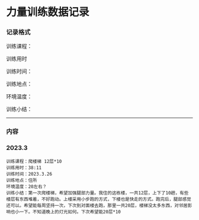 # 力量训练数据记录



### 记录格式

训练课程：

训练用时

训练时间：

训练地点：

环境温度：

训练小结：

---

### 内容

### 2023.3

```
训练课程：爬楼梯 12层*10
训练用时：38:11
训练时间：2023.3.26
训练地点：住所
环境温度：20左右？
训练小结：第一次爬楼梯，希望加强腿部力量。我住的这栋楼，一共12层，上下了10趟，有些楼层有东西堆着，不好跑动。上楼采用小步跑的方式，下楼也是快走的方式。跑完后，腿部感觉还可以。希望能每周坚持一次，下次到对面楼去跑，那里一共20层，楼梯没太多东西，对邻居影响也小一下。不知道晚上的灯光如何。下次希望能20层*10
```

